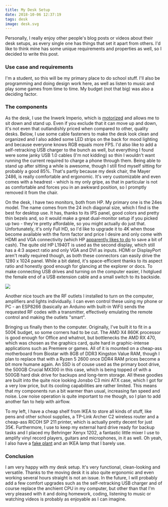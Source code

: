 ```yaml
---
title: My Desk Setup
date: 2018-10-06 12:37:19
tags: desk
image: desk.svg
---
```


Personally, I really enjoy other people's blog posts or videos about their desk setups, as every single one has things that set it apart from others. I'd like to think mine has some unique requirements and properties as well, so I decided to write this post.

<!-- more -->

### Use case and requirements

I'm a student, so this will be my primary place to do school stuff. I'll also be programming and doing design work here, as well as listen to music and play some games from time to time. My budget (not that big) was also a deciding factor.

### The components

As the desk, I use the Inwerk Imperio, which is [motorized](desk.mp4) and allows me to sit down and stand up. Even if you exclude that it can move up and down, it's not even that outlandishly priced when compared to other, quality desks. Below, I use some cable fasteners to make the desk look clean and organized and I also added some LED strips on the back for mood lighting and because everyone knows RGB equals more FPS. I'd also like to add a self-retracking USB charger to the bunch as well, but everything I found were some janky USB 1.0 cables (I'm not kidding) so thin I wouldn't want running the current required to charge a phone through them. Being able to stand up after sitting a while is awesome, though I still find myself sitting for probably a good 85%. That's partly because my desk chair, the Mayer 2486, is really comfortable and ergonomic. It's very customizable and even comes with a headrest - which is my only gripe, as that in particular is not as comfortable and forces you in an awkward position, so I promptly removed it from the chair.

On the desk, I have two monitors, both from HP. My primary one is the 24es model. The name comes from the 24 inch diagonal size, which I find is the best for desktop use. It has, thanks to its IPS panel, good colors and pretty thin bezels and, so it would make a great dual-monitor setup if you picked up two - they're pretty affordable, so you might actually do just that.  Unfortunately, it's only Full HD, so I'd like to upgrade it to 4K when those become available with the form factor and price I desire and only come with HDMI and VGA connectivity (which HP [apparently likes to do](https://youtu.be/HyTD4WRwHkU?t=277) to save a bit of cash). The quite old HP L1940T is used as the second display, which still has a 4:3 aspect ratio and only VGA and DVI as inputs. HDMI or DisplayPort aren't really required though, as both these connectors can easily drive the 1280 x 1024 panel. While a bit dated, it's space-efficient thanks to its aspect ratio and honestly good enough for glancing at the explorer or docs. To make connecting USB drives and turning on the computer easier, I hotglued the female end of a USB extension cable and a small switch to its backside.

<img src="desk.jpg">


Another nice touch are the RF outlets I installed to turn on the computer, amplifiers and lights individually. I can even control these using my phone or PC - an ESP8266 (basically an Arduino with built-in WiFi) sends the requested RF codes with a transmitter, effectively emulating the remote control and making the outlets "smart".

Bringing us finally then to the computer. Originally, I've built it to fit in a 500€ budget, so some corners had to be cut. The AMD X4 860K processor is good enough for Office and whatnot, but bottlenecks the AMD RX 470, which was chosen as the graphics card, quite hard in graphic-intense applications such as Premiere or games. All of it is mounted on a cheap-ass motherboard from Biostar with 8GB of DDR3 Kingston Value RAM, though I plan to replace that with a Ryzen 5 2600 once DDR4 RAM prices become a bit more humane again. An SSD is of couse used as the primary boot drive, the 500GB Crucial MX300 in this case, which is being topped of with a 500GB hard disk drive for backups and long-term storage. All these goodies are built into the quite nice looking Jonsbo C3 mini ATX case, which I got for a very low price, but its cooling capabilities are rather limited. This means that my components run a bit warmer than usual, increasing fan speed and noise. Low noise operation is quite important to me though, so I plan to add another fan to help with airflow.

To my left, I have a cheap shelf from IKEA to store all kinds of stuff, like pens and other school supplies, a TP-Link Archer C2 wireless router and a cheap-ass RICOH SP 211 printer, which is actually pretty decent for just 35€. Furthermore, I use to keep my external hard drive ready for backup tasks and I placed my Behringer Xenyx 1202, a fantastic little mixer I use to amplify vinyl record players, guitars and microphones, in it as well. Oh yeah, I also have a [fake plant](fake_plant.jpg) and an IKEA lamp that I barely use.

### Conclusion

I am very happy with my desk setup. It's very functional, clean-looking and versatile. Thanks to the moving desk it is also quite ergonomic and even working several hours straight is not an issue. In the future, I will probably add a few comfort upgrades such as the self-retracking USB charger and of course replace the anchient CPU in my computer, but other than that I'm very pleased with it and doing homework, coding, listening to music or watching videos is probably as enjoyable as I can imagine.